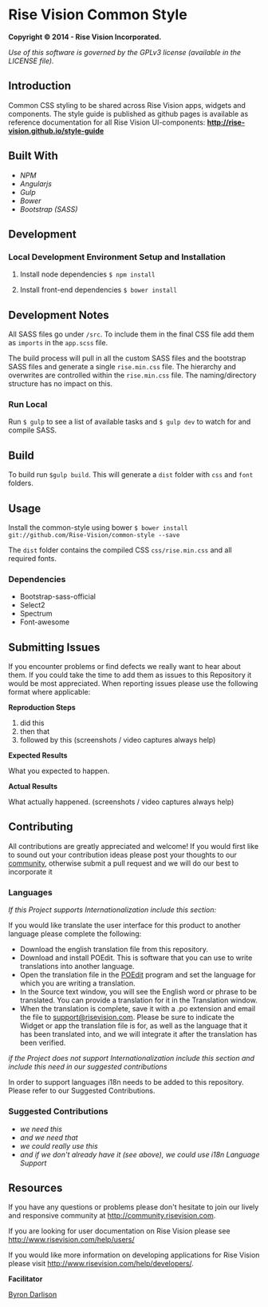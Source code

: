Rise Vision Common Style
==============

**Copyright © 2014 - Rise Vision Incorporated.**

*Use of this software is governed by the GPLv3 license (available in the LICENSE file).*

## Introduction
Common CSS styling to be shared across Rise Vision apps, widgets and components. The style guide is published as github pages is available as reference documentation for all Rise Vision UI-components:
**http://rise-vision.github.io/style-guide**

## Built With

- *NPM*
- *Angularjs*
- *Gulp*
- *Bower*
- *Bootstrap (SASS)*


## Development

### Local Development Environment Setup and Installation

1. Install node dependencies `$ npm install`

2. Install front-end dependencies `$ bower install`


## Development Notes
All SASS files go under `/src`. To include them in the final CSS file add them as `imports` in the `app.scss` file.

The build process will pull in all the custom SASS files and the bootstrap SASS files and generate a single `rise.min.css` file. The hierarchy and overwrites are controlled within the `rise.min.css` file. The naming/directory structure has no impact on this.

### Run Local
Run `$ gulp` to see a list of available tasks and `$ gulp dev` to watch for and compile SASS.


## Build
To build run `$gulp build`. This will generate a `dist` folder with `css` and `font` folders.


## Usage
Install the common-style using bower `$ bower install git://github.com/Rise-Vision/common-style --save`

The `dist` folder contains the compiled CSS `css/rise.min.css` and all required fonts.

### Dependencies
- Bootstrap-sass-official
- Select2
- Spectrum
- Font-awesome

## Submitting Issues
If you encounter problems or find defects we really want to hear about them. If you could take the time to add them as issues to this Repository it would be most appreciated. When reporting issues please use the following format where applicable:

**Reproduction Steps**

1. did this
2. then that
3. followed by this (screenshots / video captures always help)

**Expected Results**

What you expected to happen.

**Actual Results**

What actually happened. (screenshots / video captures always help)

## Contributing
All contributions are greatly appreciated and welcome! If you would first like to sound out your contribution ideas please post your thoughts to our [community](http://community.risevision.com), otherwise submit a pull request and we will do our best to incorporate it

### Languages
*If this Project supports Internationalization include this section:*

If you would like translate the user interface for this product to another language please complete the following:
- Download the english translation file from this repository.
- Download and install POEdit. This is software that you can use to write translations into another language.
- Open the translation file in the [POEdit](http://www.poedit.net/) program and set the language for which you are writing a translation.
- In the Source text window, you will see the English word or phrase to be translated. You can provide a translation for it in the Translation window.
- When the translation is complete, save it with a .po extension and email the file to support@risevision.com. Please be sure to indicate the Widget or app the translation file is for, as well as the language that it has been translated into, and we will integrate it after the translation has been verified.

*if the Project does not support Internationalization include this section and include this need in our suggested contributions*

In order to support languages i18n needs to be added to this repository.  Please refer to our Suggested Contributions.

### Suggested Contributions
- *we need this*
- *and we need that*
- *we could really use this*
- *and if we don't already have it (see above), we could use i18n Language Support*

## Resources
If you have any questions or problems please don't hesitate to join our lively and responsive community at http://community.risevision.com.

If you are looking for user documentation on Rise Vision please see http://www.risevision.com/help/users/

If you would like more information on developing applications for Rise Vision please visit http://www.risevision.com/help/developers/.

**Facilitator**

[Byron Darlison](https://github.com/ByronDarlison "Byron Darlison")

